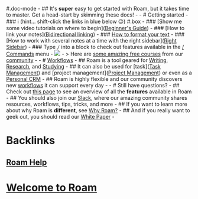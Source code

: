#.doc-mode
    - ## It's **super** easy to get started with Roam, but it takes time to master. Get a head-start by skimming these docs! 
    - 
    - # Getting started
        - ### ℹ️ (hint... shift-click the links in blue below 😉) #.box
        - ### [Show me some video tutorials on where to begin]([Beginner's Guide](<Beginner's Guide.md>))
            - ### [How to link your notes]([Bidirectional linking](<Bidirectional linking.md>))
            - ### [How to format your text]([Formatting](<Formatting.md>))
            - ### [How to work with several notes at a time with the right sidebar]([Right Sidebar](<Right Sidebar.md>))
        - ### Type `/` into a block to check out features available in the [/ Commands](</ Commands.md>) menu
            - ![](https://firebasestorage.googleapis.com/v0/b/firescript-577a2.appspot.com/o/imgs%2Fapp%2Fhelp-documentation%2Fvg4SUhgwIf.gif?alt=media&token=f4f682cb-e612-447a-83c1-9f4934818eaa)
        - > Here are [some amazing free courses](((eEUXylm_o))) from our [community]([Community](<Community.md>))
    - 
    - # [Workflows]([Workflows](<Workflows.md>))
        - ## Roam is a tool geared for [Writing](<Writing.md>), [Research](<Research.md>), and [Studying](<Studying.md>)
        - ## It can also be used for [task]([Task Management](<Task Management.md>)) and [project management]([Project Management](<Project Management.md>)) or even as a [Personal CRM](<Personal CRM.md>)
        - ## Roam is highly flexible and our community discovers new [workflows]([Workflows](<Workflows.md>)) it can support every day
    - 
    - # Still have questions?
        - ## Check out [this page]([Features](<Features.md>)) to see an overview of all the **features** available in Roam
        - ## You should also join our [Slack](https://join.slack.com/t/roamresearch/shared_invite/zt-ni1vw9yf-HzeWr05ZJBt55j_zfddPsw), where our amazing community shares resources, workflows, tips, tricks, and more
        - ## If you want to learn more about why Roam is __different__, see [Why Roam?](<Why Roam?.md>)
        - ## And if you really want to geek out, you should read our [White Paper](<White Paper.md>)
        - 

# Backlinks
## [Roam Help](<Roam Help.md>)
# [Welcome to Roam](<Welcome to Roam.md>)

